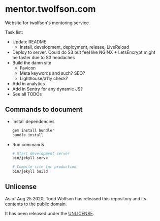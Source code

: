 # mentor.twolfson.com
Website for twolfson's mentoring service

Task list:
- Update README
  - Install, development, deployment, release, LiveReload
- Deploy to server. Could do S3 but feel like NGINX + LetsEncrypt might be faster due to S3 headaches
- Build the damn site
  - Favicon
  - Meta keywords and such? SEO?
  - Lighthouse/a11y check?
- Add in analytics
- Add in Sentry for any dynamic JS?
- See all TODOs

## Commands to document
- Install dependencies
  ```bash
  gem install bundler
  bundle install
  ```
- Run commands
  ```bash
  # Start development server
  bin/jekyll serve

  # Compile site for production
  bin/jekyll build
  ```

## Unlicense
As of Aug 25 2020, Todd Wolfson has released this repository and its contents to the public domain.

It has been released under the [UNLICENSE][].

[UNLICENSE]: UNLICENSE
